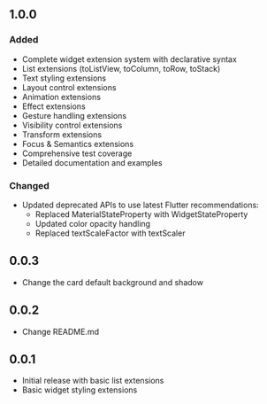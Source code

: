 ## 1.0.0

### Added

- Complete widget extension system with declarative syntax
- List extensions (toListView, toColumn, toRow, toStack)
- Text styling extensions
- Layout control extensions
- Animation extensions
- Effect extensions
- Gesture handling extensions
- Visibility control extensions
- Transform extensions
- Focus & Semantics extensions
- Comprehensive test coverage
- Detailed documentation and examples

### Changed

- Updated deprecated APIs to use latest Flutter recommendations:
  - Replaced MaterialStateProperty with WidgetStateProperty
  - Updated color opacity handling
  - Replaced textScaleFactor with textScaler

## 0.0.3

- Change the card default background and shadow

## 0.0.2

- Change README.md

## 0.0.1

- Initial release with basic list extensions
- Basic widget styling extensions
